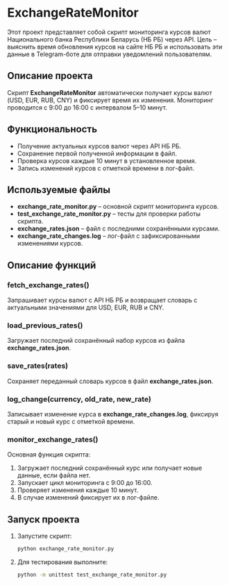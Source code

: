 # ExchangeRateMonitor

Этот проект представляет собой скрипт мониторинга курсов валют Национального банка Республики Беларусь (НБ РБ) через API. Цель – выяснить время обновления курсов на сайте НБ РБ и использовать эти данные в Telegram-боте для отправки уведомлений пользователям.

## Описание проекта

Скрипт **ExchangeRateMonitor** автоматически получает курсы валют (USD, EUR, RUB, CNY) и фиксирует время их изменения. Мониторинг проводится с 9:00 до 16:00 с интервалом 5–10 минут.

## Функциональность

- Получение актуальных курсов валют через API НБ РБ.
- Сохранение первой полученной информации в файл.
- Проверка курсов каждые 10 минут в установленное время.
- Запись изменений курсов с отметкой времени в лог-файл.

## Используемые файлы

- **exchange_rate_monitor.py** – основной скрипт мониторинга курсов.
- **test_exchange_rate_monitor.py** – тесты для проверки работы скрипта.
- **exchange_rates.json** – файл с последними сохранёнными курсами.
- **exchange_rate_changes.log** – лог-файл с зафиксированными изменениями курсов.

## Описание функций

### fetch_exchange_rates()

Запрашивает курсы валют с API НБ РБ и возвращает словарь с актуальными значениями для USD, EUR, RUB и CNY.

### load_previous_rates()

Загружает последний сохранённый набор курсов из файла **exchange_rates.json**.

### save_rates(rates)

Сохраняет переданный словарь курсов в файл **exchange_rates.json**.

### log_change(currency, old_rate, new_rate)

Записывает изменение курса в **exchange_rate_changes.log**, фиксируя старый и новый курс с отметкой времени.

### monitor_exchange_rates()

Основная функция скрипта:

1. Загружает последний сохранённый курс или получает новые данные, если файла нет.
2. Запускает цикл мониторинга с 9:00 до 16:00.
3. Проверяет изменения каждые 10 минут.
4. В случае изменений фиксирует их в лог-файле.

## Запуск проекта

1. Запустите скрипт:
   ```sh
   python exchange_rate_monitor.py
   ```
2. Для тестирования выполните:
   ```sh
   python -m unittest test_exchange_rate_monitor.py
   ```
